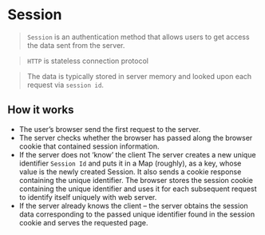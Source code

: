 # Session

> `Session` is an authentication method that allows users to get access the data sent from the server.

> `HTTP` is stateless connection protocol

> The data is typically stored in server memory and looked upon each request via `session id`.

## How it works

* The user’s browser send the first request to the server.
* The server checks whether the browser has passed along the browser cookie that contained session information.
* If the server does not ‘know’ the client The server creates a new unique identifier `Session Id` and puts it in a Map (roughly), as a key, whose value is the newly created Session. It also sends a cookie response containing the unique identifier. The browser stores the session cookie containing the unique identifier and uses it for each subsequent request to identify itself uniquely with web server.
* If the server already knows the client – the server obtains the session data corresponding to the passed unique identifier found in the session cookie and serves the requested page.


